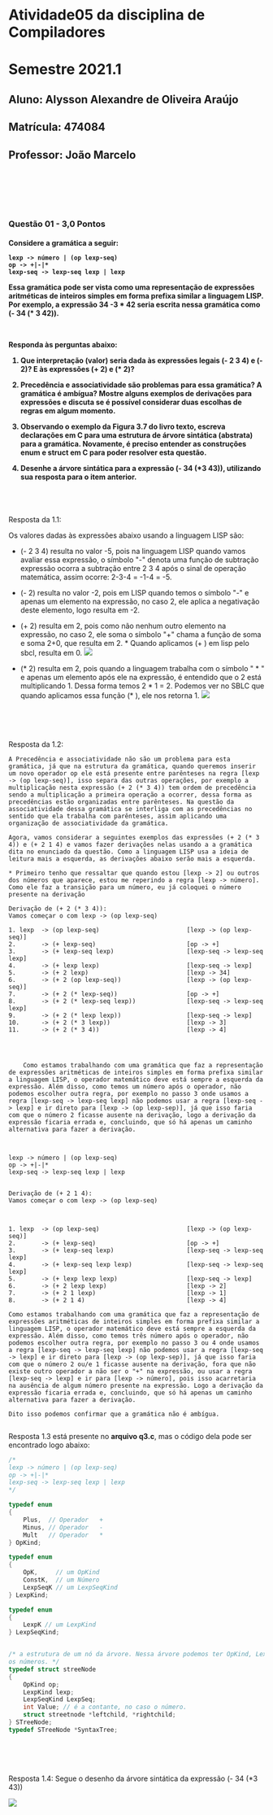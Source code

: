 # Atividade05 da disciplina de Compiladores
# Semestre 2021.1


## Aluno:     Alysson Alexandre de Oliveira Araújo
## Matrícula: 474084
## Professor: João Marcelo

#



<br>
<br>
<br>

### Questão 01 - 3,0 Pontos

<h4>

Considere a gramática a seguir:

~~~~
lexp -> número | (op lexp-seq)
op -> +|-|*
lexp-seq -> lexp-seq lexp | lexp
~~~~

Essa gramática pode ser vista como uma representação de expressões aritméticas de inteiros simples em forma prefixa similar a linguagem LISP. Por exemplo, a expressão 34 -3 * 42 seria escrita nessa gramática como (- 34 (* 3 42)).

<br>

Responda às perguntas abaixo:


1. Que interpretação (valor) seria dada às expressões legais (- 2 3 4) e (- 2)? E às expressões (+ 2) e (* 2)?


2. Precedência e associatividade são problemas para essa gramática? A gramática é ambígua? Mostre alguns exemplos de derivações para expressões e discuta se é possível considerar duas escolhas de regras em algum momento.

3. Observando o exemplo da Figura 3.7 do livro texto, escreva declarações em C para uma estrutura de árvore sintática (abstrata) para a gramática. Novamente, é preciso entender as construções enum e struct em C para poder resolver esta questão.

4. Desenhe a árvore sintática para a expressão (- 34 (*3 43)), utilizando sua resposta para o item anterior.

</h4>


<br>
<br>

Resposta da 1.1:

Os valores dadas às expressões abaixo usando a linguagem LISP são:

* (- 2 3 4) resulta no valor -5, pois na linguagem LISP quando vamos avaliar essa expressão, o símbolo "-" denota uma função de subtração expressão ocorra a subtração entre 2 3 4 após o sinal de operação matemática, assim ocorre: 2-3-4 = -1-4 = -5.

* (- 2) resulta no valor -2, pois em LISP quando temos o símbolo "-" e apenas um elemento na expressão, no caso 2, ele aplica a negativação deste elemento, logo resulta em -2.

* (+ 2) resulta em 2, pois como não nenhum outro elemento na expressão, no caso 2, ele soma o símbolo "+" chama a função de soma e soma 2+0, que resulta em 2. * Quando aplicamos (+ ) em lisp pelo sbcl, resulta em 0.
![](sbcl2.png)

* (* 2) resulta em 2, pois quando a linguagem trabalha com o símbolo " * " e apenas um elemento após ele na expressão, é entendido que o 2 está multiplicando 1. Dessa forma temos 2 * 1 = 2. Podemos ver no SBLC que quando aplicamos essa função (* ), ele nos retorna 1.
![](sbcl1.png)

<br>
<br>
<br>

Resposta da 1.2:



~~~~
A Precedência e associatividade não são um problema para esta gramática, já que na estrutura da gramática, quando queremos inserir um novo operador op ele está presente entre parênteses na regra [lexp -> (op lexp-seq)], isso separa das outras operações, por exemplo a multiplicação nesta expressão (+ 2 (* 3 4)) tem ordem de precedência sendo a multiplicação a primeira operação a ocorrer, dessa forma as precedências estão organizadas entre parênteses. Na questão da associatividade dessa gramática se interliga com as precedências no sentido que ela trabalha com parênteses, assim aplicando uma organização de associatividade da gramática.

Agora, vamos considerar a seguintes exemplos das expressões (+ 2 (* 3 4)) e (+ 2 1 4) e vamos fazer derivações nelas usando a a gramática dita no enunciado da questão. Como a linguagem LISP usa a ideia de leitura mais a esquerda, as derivações abaixo serão mais a esquerda.

* Primeiro tenho que ressaltar que quando estou [lexp -> 2] ou outros dos números que aparece, estou me reperindo a regra [lexp -> número]. Como ele faz a transição para um número, eu já coloquei o número presente na derivação

Derivação de (+ 2 (* 3 4)):
Vamos começar o com lexp -> (op lexp-seq)

1. lexp  -> (op lexp-seq)                        [lexp -> (op lexp-seq)] 
2.       -> (+ lexp-seq)                         [op -> +]
3.       -> (+ lexp-seq lexp)                    [lexp-seq -> lexp-seq lexp]
4.       -> (+ lexp lexp)                        [lexp-seq -> lexp]
5.       -> (+ 2 lexp)                           [lexp -> 34] 
6.       -> (+ 2 (op lexp-seq))                  [lexp -> (op lexp-seq)] 
7.       -> (+ 2 (* lexp-seq))                   [op -> +] 
8.       -> (+ 2 (* lexp-seq lexp))              [lexp-seq -> lexp-seq lexp]
9.       -> (+ 2 (* lexp lexp))                  [lexp-seq -> lexp]
10.      -> (+ 2 (* 3 lexp))                     [lexp -> 3]
11.      -> (+ 2 (* 3 4))                        [lexp -> 4]



    
    Como estamos trabalhando com uma gramática que faz a representação de expressões aritméticas de inteiros simples em forma prefixa similar a linguagem LISP, o operador matemático deve está sempre a esquerda da expressão. Além disso, como temos um número após o operador, não podemos escolher outra regra, por exemplo no passo 3 onde usamos a regra [lexp-seq -> lexp-seq lexp] não podemos usar a regra [lexp-seq -> lexp] e ir direto para [lexp -> (op lexp-sep)], já que isso faria com que o número 2 ficasse ausente na derivação, logo a derivação da expressão ficaria errada e, concluindo, que só há apenas um caminho alternativa para fazer a derivação. 



lexp -> número | (op lexp-seq)
op -> +|-|*
lexp-seq -> lexp-seq lexp | lexp


Derivação de (+ 2 1 4):
Vamos começar o com lexp -> (op lexp-seq)



1. lexp  -> (op lexp-seq)                        [lexp -> (op lexp-seq)] 
2.       -> (+ lexp-seq)                         [op -> +]
3.       -> (+ lexp-seq lexp)                    [lexp-seq -> lexp-seq lexp]
4.       -> (+ lexp-seq lexp lexp)               [lexp-seq -> lexp-seq lexp]
5.       -> (+ lexp lexp lexp)                   [lexp-seq -> lexp]
6.       -> (+ 2 lexp lexp)                      [lexp -> 2]
7.       -> (+ 2 1 lexp)                         [lexp -> 1]
8.       -> (+ 2 1 4)                            [lexp -> 4]

Como estamos trabalhando com uma gramática que faz a representação de expressões aritméticas de inteiros simples em forma prefixa similar a linguagem LISP, o operador matemático deve está sempre a esquerda da expressão. Além disso, como temos três número após o operador, não podemos escolher outra regra, por exemplo no passo 3 ou 4 onde usamos a regra [lexp-seq -> lexp-seq lexp] não podemos usar a regra [lexp-seq -> lexp] e ir direto para [lexp -> (op lexp-sep)], já que isso faria com que o número 2 ou/e 1 ficasse ausente na derivação, fora que não existe outro operador a não ser o "+" na expressão, ou usar a regra [lexp-seq -> lexp] e ir para [lexp -> número], pois isso acarretaria na ausência de algum número presente na expressão. Logo a derivação da expressão ficaria errada e, concluindo, que só há apenas um caminho alternativa para fazer a derivação. 

Dito isso podemos confirmar que a gramática não é ambígua.


~~~~

Resposta 1.3 está presente no **arquivo q3.c**, mas o código dela pode ser encontrado logo abaixo:

```C
/*
lexp -> número | (op lexp-seq)
op -> +|-|*
lexp-seq -> lexp-seq lexp | lexp
*/

typedef enum
{
    Plus,  // Operador   +
    Minus, // Operador   -
    Mult   // Operador   *
} OpKind;

typedef enum
{
    OpK,     // um OpKind
    ConstK,  // um Número
    LexpSeqK // um LexpSeqKind
} LexpKind;

typedef enum
{
    LexpK // um LexpKind
} LexpSeqKind;


/* a estrutura de um nó da árvore. Nessa árvore podemos ter OpKind, LexpKind, LexpSeqKind e um Value que representa
os números. */
typedef struct streeNode
{
    OpKind op;
    LexpKind lexp;
    LexpSeqKind LexpSeq;
    int Value; // é a contante, no caso o número.
    struct streetnode *leftchild, *rightchild; 
} STreeNode;
typedef STreeNode *SyntaxTree;
```


<br>
<br>
<br>

Resposta 1.4: Segue o desenho da árvore sintática da expressão (- 34 (*3 43))

![](arvore014.png)
